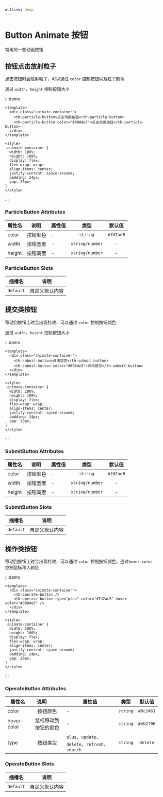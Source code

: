 ```yaml
---
outline: deep
---
```


<script setup>
import '../packages/style/index.scss'
</script>

# Button Animate 按钮

常用的一些动画按钮

## 按钮点击放射粒子

点击按钮时会放射粒子，可以通过 `color` 控制按钮以及粒子颜色

通过 `width`、`height` 控制按钮大小

:::demo

```vue
<template>
  <div class="animate-container">
    <th-particle-button>点击动画按钮</th-particle-button>
    <th-particle-button color="#0984e3">点击动画按钮</th-particle-button>
  </div>
</template>

<style>
.animate-container {
  width: 100%;
  height: 100%;
  display: flex;
  flex-wrap: wrap;
  align-items: center;
  justify-content: space-around;
  padding: 24px;
  gap: 20px;
}
</style>
```

:::

### ParticleButton Attributes

| 属性名 | <div style="width:60px">说明</div> | 属性值 |      类型       |  默认值   |
| ------ | :--------------------------------: | ------ | :-------------: | :-------: |
| color  |              按钮颜色              | -      |    `string`     | `#7d2ae8` |
| width  |              按钮宽度              | -      | `string/number` |     -     |
| height |              按钮高度              | -      | `string/number` |     -     |

### ParticleButton Slots

| 插槽名    | 说明           |
| --------- | -------------- |
| `default` | 自定义默认内容 |

## 提交类按钮

移动到按钮上时会出现特效，可以通过 `color` 控制按钮颜色

通过 `width`、`height` 控制按钮大小

:::demo

```vue
<template>
  <div class="animate-container">
    <th-submit-button>点击提交</th-submit-button>
    <th-submit-button color="#0984e3">点击提交</th-submit-button>
  </div>
</template>

<style>
.animate-container {
  width: 100%;
  height: 100%;
  display: flex;
  flex-wrap: wrap;
  align-items: center;
  justify-content: space-around;
  padding: 24px;
  gap: 20px;
}
</style>
```

:::

### SubmitButton Attributes

| 属性名 | <div style="width:60px">说明</div> | 属性值 |      类型       |  默认值   |
| ------ | :--------------------------------: | ------ | :-------------: | :-------: |
| color  |              按钮颜色              | -      |    `string`     | `#7d2ae8` |
| width  |              按钮宽度              | -      | `string/number` |     -     |
| height |              按钮高度              | -      | `string/number` |     -     |

### SubmitButton Slots

| 插槽名    | 说明           |
| --------- | -------------- |
| `default` | 自定义默认内容 |

## 操作类按钮

移动到按钮上时会出现特效，可以通过 `color` 控制按钮颜色，通过`hover-color` 控制鼠标移入颜色

:::demo

```vue
<template>
  <div class="animate-container">
    <th-operate-button />
    <th-operate-button type="plus" color="#7d2ae8" hover-color="#0984e3" />
  </div>
</template>

<style>
.animate-container {
  width: 100%;
  height: 100%;
  display: flex;
  flex-wrap: wrap;
  align-items: center;
  justify-content: space-around;
  padding: 24px;
  gap: 20px;
}
</style>
```

:::

### OperateButton Attributes

| 属性名      | <div style="width:60px">说明</div> | 属性值                                          |   类型   |  默认值   |
| ----------- | :--------------------------------: | ----------------------------------------------- | :------: | :-------: |
| color       |              按钮颜色              | -                                               | `string` | `#0c2461` |
| hover-color |        鼠标移动到按钮的颜色        | -                                               | `string` | `#eb2f06` |
| type        |              按钮类型              | `plus`、`update`、`delete`、`refresh`、`search` | `string` | `delete`  |

### OperateButton Slots

| 插槽名    | 说明           |
| --------- | -------------- |
| `default` | 自定义默认内容 |
